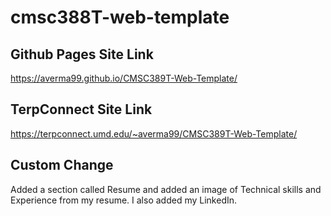# cmsc388T-web-template

## Github Pages Site Link
https://averma99.github.io/CMSC389T-Web-Template/

## TerpConnect Site Link
https://terpconnect.umd.edu/~averma99/CMSC389T-Web-Template/

## Custom Change
Added a section called Resume and added an image of Technical skills and Experience from my resume. I also added my LinkedIn.